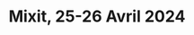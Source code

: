 ---
title: Mixit, 25-26 Avril 2024
status: not_published
link: "https://mixitconf.org"
location: LYON, France
sitemap: false
---